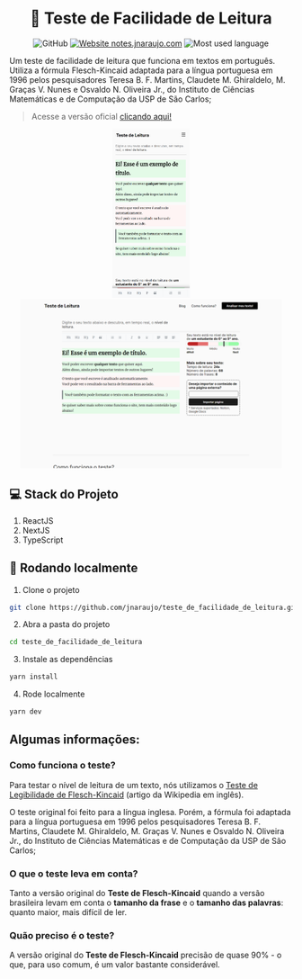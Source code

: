 <div align="center" >
  <h1>📖 Teste de Facilidade de Leitura</h1>
</div>

<div align="center">
  
  ![GitHub](https://img.shields.io/github/license/jnaraujo/teste_de_facilidade_de_leitura)
  [![Website notes.jnaraujo.com](https://img.shields.io/website-up-down-green-red/http/leitura.jnaraujo.com.svg)](https://leitura.jnaraujo.com/)
  ![Most used language](https://img.shields.io/github/languages/top/jnaraujo/teste_de_facilidade_de_leitura?style=flat-square)
  
</div>

Um teste de facilidade de leitura que funciona em textos em português. Utiliza a fórmula Flesch-Kincaid adaptada para a língua portuguesa em 1996 pelos pesquisadores Teresa B. F. Martins, Claudete M. Ghiraldelo, M. Graças V. Nunes e Osvaldo N. Oliveira Jr., do Instituto de Ciências Matemáticas e de Computação da USP de São Carlos;

> Acesse a versão oficial [clicando aqui!](https://leitura.jnaraujo.com)

<div align="center" >
  <img src="/public/ui/home_mobile.png" height="300" width="auto">
  <img src="/public/ui/home_pc.png" height="300" width="auto">
</div>

## 💻 Stack do Projeto

1.  ReactJS
2.  NextJS
3.  TypeScript

## 🚀 Rodando localmente

1. Clone o projeto

```sh
git clone https://github.com/jnaraujo/teste_de_facilidade_de_leitura.git
```

2. Abra a pasta do projeto

```sh
cd teste_de_facilidade_de_leitura
```

3. Instale as dependências

```sh
yarn install
```

4. Rode localmente

```sh
yarn dev
```

## Algumas informações:

### Como funciona o teste?

Para testar o nível de leitura de um texto, nós utilizamos o [Teste de Legibilidade de Flesch-Kincaid](https://en.wikipedia.org/wiki/Flesch%E2%80%93Kincaid_readability_tests) (artigo da Wikipedia em inglês).

O teste original foi feito para a língua inglesa. Porém, a fórmula foi adaptada para a língua portuguesa em 1996 pelos pesquisadores Teresa B. F. Martins, Claudete M. Ghiraldelo, M. Graças V. Nunes e Osvaldo N. Oliveira Jr., do Instituto de Ciências Matemáticas e de Computação da USP de São Carlos;

### O que o teste leva em conta?

Tanto a versão original do **Teste de Flesch-Kincaid** quando a versão brasileira levam em conta o **tamanho da frase** e o **tamanho das palavras**: quanto maior, mais difícil de ler.

### Quão preciso é o teste?

A versão original do **Teste de Flesch-Kincaid** precisão de quase 90% - o que, para uso comum, é um valor bastante considerável.
